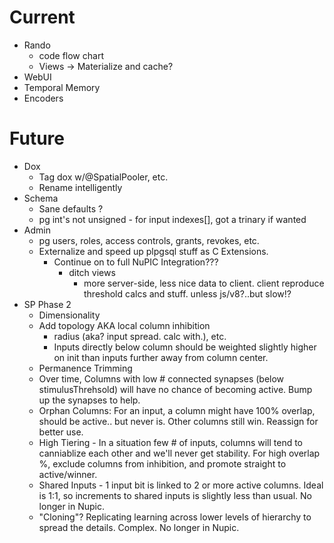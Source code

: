 # Current

* Rando
  * code flow chart
  * Views -> Materialize and cache?
* WebUI
* Temporal Memory
* Encoders

# Future

* Dox
  * Tag dox w/@SpatialPooler, etc.
  * Rename intelligently
* Schema
  * Sane defaults ?
  * pg int's not unsigned - for input indexes[], got a trinary if wanted
* Admin 
  * pg users, roles, access controls, grants, revokes, etc.
  * Externalize and speed up plpgsql stuff as C Extensions.
    * Continue on to full NuPIC Integration???
      * ditch views
        * more server-side, less nice data to client.
          client reproduce threshold calcs and stuff. unless js/v8?..but slow!?
* SP Phase 2
  * Dimensionality
  * Add topology AKA local column inhibition 
    * radius (aka? input spread. calc with.), etc.
    * Inputs directly below column should be weighted slightly higher on init
      than inputs further away from column center.
  * Permanence Trimming
  * Over time, Columns with low # connected synapses (below stimulusThrehsold)
    will have no chance of becoming active.  Bump up the synapses to help. 
  * Orphan Columns: For an input, a column might have 100% overlap, should
    be active.. but never is. Other columns still win. Reassign for better use.
  * High Tiering - In a situation few # of inputs, columns will tend to 
    canniablize each other and we'll never get stability. For high overlap %,
    exclude columns from inhibition, and promote straight to active/winner.
  * Shared Inputs - 1 input bit is linked to 2 or more active columns.
    Ideal is 1:1, so increments to shared inputs is slightly less than usual.
    No longer in Nupic.
  * "Cloning"? Replicating learning across lower levels of hierarchy to spread
    the details. Complex. No longer in Nupic.

